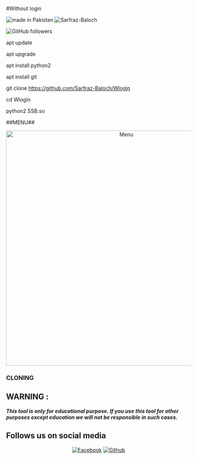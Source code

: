 #Without login


![made in Pakistan](https://img.shields.io/badge/MADE%20IN%20-PAKISTAN-green?style=for-the-badge&logo=appveyor)
![Sarfraz-Baloch](https://img.shields.io/badge/Sarfraz%20-Baloch-green?style=for-the-badge&logo=appveyor)
 
![GitHub followers](https://img.shields.io/github/followers/Sarfraz-Baloch?style=for-the-badge)

apt update

apt upgrade

apt install python2

apt install git

git clone https://github.com/Sarfraz-Baloch/Wlogin

cd Wlogin

python2 SSB.so

##MENU##


<p align="center">
 <img src="https://github.com/Sarfraz-Baloch/Wlogin/blob/main/Screenshot_20210919-204827.png" width="640" title="Menu" alt="Menu">
 

### CLONING ###


## WARNING : 
***This tool is only for educational purpose. If you use this tool for other purposes except education we will not be responsible in such cases.***
## Follows us on social media
<p align="center">
<a href="https://www.facebook.com/SharsarfrazBaloch7"><img title="Facebook" src="https://img.shields.io/badge/Facebook-red?style=for-the-badge&logo=Facebook"></a>
<a href="https://github.com/Sarfraz-Baloch"><img title="Github" src="https://img.shields.io/badge/Github-Sarfraz-Baloch--blue?style=for-the-badge&logo=github"></a>
 

